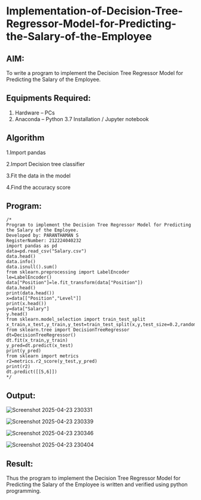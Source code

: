# Implementation-of-Decision-Tree-Regressor-Model-for-Predicting-the-Salary-of-the-Employee

## AIM:
To write a program to implement the Decision Tree Regressor Model for Predicting the Salary of the Employee.

## Equipments Required:
1. Hardware – PCs
2. Anaconda – Python 3.7 Installation / Jupyter notebook

## Algorithm
1.Import pandas

2.Import Decision tree classifier

3.Fit the data in the model

4.Find the accuracy score
## Program:
```
/*
Program to implement the Decision Tree Regressor Model for Predicting the Salary of the Employee.
Developed by: PARANTHAMAN S
RegisterNumber: 212224040232
import pandas as pd
data=pd.read_csv("Salary.csv")
data.head()
data.info()
data.isnull().sum()
from sklearn.preprocessing import LabelEncoder
le=LabelEncoder()
data["Position"]=le.fit_transform(data["Position"])
data.head()
print(data.head())
x=data[["Position","Level"]]
print(x.head())
y=data["Salary"]
y.head()
from sklearn.model_selection import train_test_split
x_train,x_test,y_train,y_test=train_test_split(x,y,test_size=0.2,random_state=2)
from sklearn.tree import DecisionTreeRegressor
dt=DecisionTreeRegressor()
dt.fit(x_train,y_train)
y_pred=dt.predict(x_test)
print(y_pred)
from sklearn import metrics
r2=metrics.r2_score(y_test,y_pred)
print(r2)
dt.predict([[5,6]])
*/
```

## Output:
![Screenshot 2025-04-23 230331](https://github.com/user-attachments/assets/f5856558-8f90-4e56-9d6c-e9380477de90)

![Screenshot 2025-04-23 230339](https://github.com/user-attachments/assets/2bf6c7ac-29ec-4dd4-adca-332c5f16cb60)

![Screenshot 2025-04-23 230346](https://github.com/user-attachments/assets/ab4d45e2-a389-40a1-93bd-3788e282605f)

![Screenshot 2025-04-23 230404](https://github.com/user-attachments/assets/66bdb428-582b-445d-a42b-9c77776ced89)



## Result:
Thus the program to implement the Decision Tree Regressor Model for Predicting the Salary of the Employee is written and verified using python programming.
